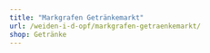 ```yaml
---
title: "Markgrafen Getränkemarkt"
url: /weiden-i-d-opf/markgrafen-getraenkemarkt/
shop: Getränke
---
```

